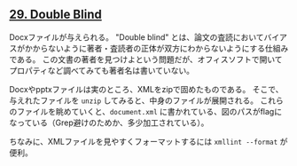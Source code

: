 ## [29. Double Blind](http://ksnctf.sweetduet.info/problem/29)

Docxファイルが与えられる。
"Double blind" とは、論文の査読においてバイアスがかからないように著者・査読者の正体が双方にわからないようにする仕組みである。
この文書の著者を見つけよという問題だが、オフィスソフトで開いてプロパティなど調べてみても著者名は書いていない。

Docxやpptxファイルは実のところ、XMLをzipで固めたものである。
そこで、与えれたファイルを `unzip` してみると、中身のファイルが展開される。
これらのファイルを眺めていくと、`document.xml` に書かれている、図のパスがflagになっている（Grep避けのためか、多少加工されている）。

ちなみに、XMLファイルを見やすくフォーマットするには `xmllint --format` が便利。
